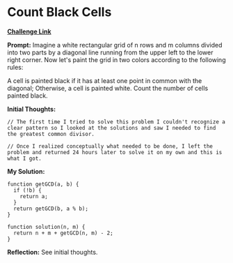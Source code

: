 # Count Black Cells

[**Challenge Link**](https://app.codesignal.com/arcade/code-arcade/loop-tunnel/RcK4vupi8sFhakjnh)

**Prompt:** Imagine a white rectangular grid of n rows and m columns divided into two parts by a diagonal line running from the upper left to the lower right corner. Now let's paint the grid in two colors according to the following rules:

A cell is painted black if it has at least one point in common with the diagonal;
Otherwise, a cell is painted white.
Count the number of cells painted black.

**Initial Thoughts:**

```
// The first time I tried to solve this problem I couldn't recognize a clear pattern so I looked at the solutions and saw I needed to find the greatest common divisor.

// Once I realized conceptually what needed to be done, I left the problem and returned 24 hours later to solve it on my own and this is what I got.
```

**My Solution:**

```
function getGCD(a, b) {
  if (!b) {
    return a;
  }
  return getGCD(b, a % b);
}

function solution(n, m) {
  return n + m + getGCD(n, m) - 2;
}
```

**Reflection:** See initial thoughts.
